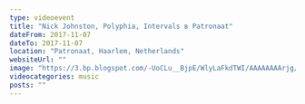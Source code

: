 ```yaml
---
type: videoevent
title: "Nick Johnston, Polyphia, Intervals в Patronaat"
dateFrom: 2017-11-07
dateTo: 2017-11-07
location: "Patronaat, Haarlem, Netherlands"
websiteUrl: ""
image: "https://3.bp.blogspot.com/-UoCLu__BjpE/WlyLaFkdTWI/AAAAAAAArjg/wwjHJlXV6LIfFTAvuQUcnlZRztnk5gjEACKgBGAs/s1600/dsc07131.picasaweb.jpg"
videocategories: music
posts: ""
---
```

